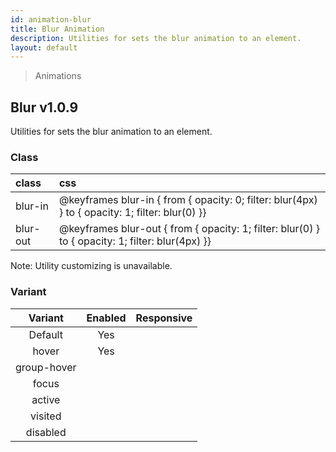 ```yaml
---
id: animation-blur
title: Blur Animation
description: Utilities for sets the blur animation to an element.
layout: default
---
```


> Animations

## Blur <span class="ml-1 px-2 py-1 text-sm text-gray-600 bg-gray-300">v1.0.9</span>

Utilities for sets the blur animation to an element.

### Class

| <span class="px-3 py-1 text-white bg-charcoal-100 rounded-full">class</span> | <span class="px-3 py-1 text-white bg-charcoal-100 rounded-full">css</span> |
|:--|:--|
| blur-in | @keyframes blur-in { from { opacity: 0; filter: blur(4px) } to { opacity: 1; filter: blur(0) }} |
| blur-out | @keyframes blur-out { from { opacity: 1; filter: blur(0) } to { opacity: 1; filter: blur(4px) }} |

<y class="mx-4 my-4 p-3 border-l-8 border-gray-600 text-sm text-gray-600 bg-gray-200">
  <span class="pr-1 font-semibold">
    Note:
  </span>
  Utility customizing is unavailable.
</y>

### Variant

| <span class="font-semibold underline">Variant</span> | <span class="font-semibold underline">Enabled</span> | <span class="font-semibold underline">Responsive</span> |
|:-:|:-:|:-:|
| Default | Yes | |
| hover| Yes | |
| group-hover | | |
| focus | | |
| active | | |
| visited | | |
| disabled | | |